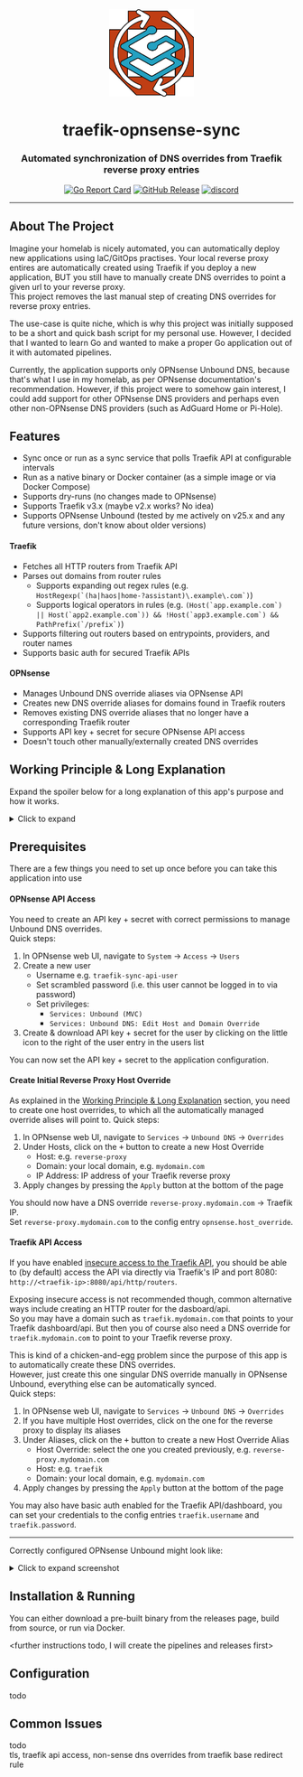 <div align='center'>
    <img width="150" src="assets/traefik-opnsense-sync-logo.png"  alt='icon'/>
    <h1>traefik-opnsense-sync</h1>
    <h3>Automated synchronization of DNS overrides from Traefik reverse proxy entries</h3>
</div>

<div align='center'>

[![Go Report Card][go-report-card-shield]][go-report-card-url]
[![GitHub Release][github-release-shield]][github-release-url]
[![discord][discord-shield]][discord-url]

</div>

---

## About The Project

Imagine your homelab is nicely automated, you can automatically deploy new applications using IaC/GitOps practises.
Your local reverse proxy entires are automatically created using Traefik if you deploy a new application,
BUT you still have to manually create DNS overrides to point a given url to your reverse proxy.  
This project removes the last manual step of creating DNS overrides for reverse proxy entries.

The use-case is quite niche, which is why this project was initially supposed to be a short and quick bash script for my
personal use.
However, I decided that I wanted to learn Go and wanted to make a proper Go application out of it with automated
pipelines.

Currently, the application supports only OPNsense Unbound DNS, because that's what I use in my homelab,
as per OPNsense documentation's recommendation. However, if this project were to somehow gain interest,
I could add support for other OPNsense DNS providers and perhaps even other non-OPNsense DNS providers (such as AdGuard
Home or Pi-Hole).

## Features

- Sync once or run as a sync service that polls Traefik API at configurable intervals
- Run as a native binary or Docker container (as a simple image or via Docker Compose)
- Supports dry-runs (no changes made to OPNsense)
- Supports Traefik v3.x (maybe v2.x works? No idea)
- Supports OPNsense Unbound (tested by me actively on v25.x and any future versions, don't know about older versions)

#### Traefik

- Fetches all HTTP routers from Traefik API
- Parses out domains from router rules
    - Supports expanding out regex rules (e.g. ``HostRegexp(`(ha|haos|home-?assistant)\.example\.com`)``)
    - Supports logical operators in rules (e.g.
      ``(Host(`app.example.com`) || Host(`app2.example.com`)) && !Host(`app3.example.com`) && PathPrefix(`/prefix`)``)
- Supports filtering out routers based on entrypoints, providers, and router names
- Supports basic auth for secured Traefik APIs

#### OPNsense

- Manages Unbound DNS override aliases via OPNsense API
- Creates new DNS override aliases for domains found in Traefik routers
- Removes existing DNS override aliases that no longer have a corresponding Traefik router
- Supports API key + secret for secure OPNsense API access
- Doesn't touch other manually/externally created DNS overrides

## Working Principle & Long Explanation

Expand the spoiler below for a long explanation of this app's purpose and how it works.
<details>
<summary>Click to expand</summary>

### Example scenario

You deploy a new local application and want to access the application via `app.mydomain.com`.
So you have a traefik reverse proxy entry (HTTP router & host rule) for `app.mydomain.com` that points to your
application (e.g. `192.168.10.6:1234`).

Great, now you go to `app.mydomain.com` in your browser, but you get 404 (or whatever).
Oh right, it's because your local DNS doesn't know to resolve `app.mydomain.com` to your Traefik reverse proxy.  
Fine, you create a DNS override in your DNS (OPNsense Unbound in this case)  to point `app.mydomain.com` to your Traefik
reverse proxy. Annoying manual step, but whatever.

But now imagine you have 20 applications, maybe you keep adding/removing applications frequently, maybe you have
multiple redirecting aliases for a single application (e.g. both `app.mydomain.com` and `application.mydomain.com` point
to the same application).  
You can imagine how tedious it would become to manually manage all those DNS overrides every time you add/remove an
application or want to add a new alias.  
With this application, you can automatically sync the DNS overrides in OPNsense Unbound based on the Traefik reverse
proxy entries.

### How it works

The Traefik API returns a list of HTTP routers with their properties.
The routers include the host rules that specify the domains they handle.  
Rule example: (unrealistically complex rule, but demonstrates the capabilities)

```
(Host(`app.mydomain.com`) || HostRegexp(`(ha|haos|home-?assistant).mydomain.com`)) && !Host(`app2.mydomain.com`) && PathPrefix(`/prefix`)
```

We can parse out domains that need DNS overrides entries:

- `app.mydomain.com`
- `ha.mydomain.com`
- `haos.mydomain.com`
- `homeassistant.mydomain.com`
- `home-assistant.mydomain.com`

So for each domain above, we need a DNS override entry.  
We could create each of them as DNS host overrides (app.mydomain.com → Traefik IP), but this would clutter the Host
overrides list.  
To solve this problem, OPNsense Unbound supports aliases, where you can map a domain to a specific host override
entry.  
So we create a single host override entry, e.g. `reverse-proxy.mydomain.com` → Traefik IP  
And then we have multiple aliases, e.g. `app.mydomain.com` → `reverse-proxy.mydomain.com`

</details>

## Prerequisites

There are a few things you need to set up once before you can take this application into use

#### OPNsense API Access

You need to create an API key + secret with correct permissions to manage Unbound DNS overrides.  
Quick steps:

1. In OPNsense web UI, navigate to `System` → `Access` → `Users`
2. Create a new user
    - Username e.g. `traefik-sync-api-user`
    - Set scrambled password (i.e. this user cannot be logged in to via password)
    - Set privileges:
        - `Services: Unbound (MVC)`
        - `Services: Unbound DNS: Edit Host and Domain Override`
3. Create & download API key + secret for the user by clicking on the little icon to the right of the user entry in the
   users list

You can now set the API key + secret to the application configuration.

#### Create Initial Reverse Proxy Host Override

As explained in the [Working Principle & Long Explanation](#working-principle--long-explanation) section,
you need to create one host overrides, to which all the automatically managed override alises will point to.
Quick steps:

1. In OPNsense web UI, navigate to `Services` → `Unbound DNS` → `Overrides`
2. Under Hosts, click on the <kbd>+</kbd> button to create a new Host Override
    - Host: e.g. `reverse-proxy`
    - Domain: your local domain, e.g. `mydomain.com`
    - IP Address: IP address of your Traefik reverse proxy
3. Apply changes by pressing the `Apply` button at the bottom of the page

You should now have a DNS override `reverse-proxy.mydomain.com` → Traefik IP.  
Set `reverse-proxy.mydomain.com` to the config entry `opnsense.host_override`.

#### Traefik API Access

If you have
enabled [insecure access to the Traefik API](https://doc.traefik.io/traefik/reference/install-configuration/api-dashboard/#opt-api-insecure),
you should be able to (by default) access the API via directly via Traefik's IP and port 8080:
`http://<traefik-ip>:8080/api/http/routers`.

Exposing insecure access is not recommended though, common alternative ways include creating an HTTP router for the
dasboard/api.  
So you may have a domain such as `traefik.mydomain.com` that points to your Traefik dashboard/api.
But then you of course also need a DNS override for `traefik.mydomain.com` to point to your Traefik reverse proxy.

This is kind of a chicken-and-egg problem since the purpose of this app is to automatically create these DNS
overrides.  
However, just create this one singular DNS override manually in OPNsense Unbound, everything else can be automatically
synced.  
Quick steps:

1. In OPNsense web UI, navigate to `Services` → `Unbound DNS` → `Overrides`
2. If you have multiple Host overrides, click on the one for the reverse proxy to display its aliases
3. Under Aliases, click on the <kbd>+</kbd> button to create a new Host Override Alias
    - Host Override: select the one you created previously, e.g. `reverse-proxy.mydomain.com`
    - Host: e.g. `traefik`
    - Domain: your local domain, e.g. `mydomain.com`
4. Apply changes by pressing the `Apply` button at the bottom of the page

You may also have basic auth enabled for the Traefik API/dashboard, you can set your credentials to the config entries
`traefik.username` and `traefik.password`.

---

Correctly configured OPNsense Unbound might look like:
<details>
<summary>Click to expand screenshot</summary>

![OPNsense Unbound Example](https://i.imgur.com/5yYsm7z.png)

</details>

## Installation & Running

You can either download a pre-built binary from the releases page, build from source, or run via Docker.

<further instructions todo, I will create the pipelines and releases first>

## Configuration

todo

## Common Issues

todo  
tls, traefik api access, non-sense dns overrides from traefik base redirect rule



<!-- MARKDOWN LINKS & IMAGES -->

[go-report-card-shield]: https://goreportcard.com/badge/github.com/0x464e/traefik-opnsense-sync

[go-report-card-url]: https://goreportcard.com/report/github.com/0x464e/traefik-opnsense-sync

[discord-shield]: https://img.shields.io/badge/Discord-join-738ad6?logo=discord&logoColor=white

[discord-url]: https://discord.gg/SQCzaVeBTa

[github-release-shield]: https://img.shields.io/github/v/release/0x464e/traefik-opnsense-sync?logo=github&sort=semver

[github-release-url]: https://github.com/0x464e/traefik-opnsense-sync/releases
